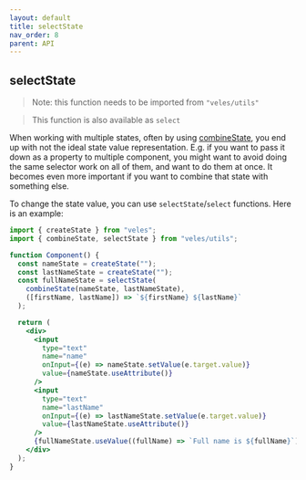```yaml
---
layout: default
title: selectState
nav_order: 8
parent: API
---
```


## selectState

> Note: this function needs to be imported from `"veles/utils"`

> This function is also available as `select`

When working with multiple states, often by using [combineState](./combine-state.html), you end up with not the ideal state value representation. E.g. if you want to pass it down as a property to multiple component, you might want to avoid doing the same selector work on all of them, and want to do them at once. It becomes even more important if you want to combine that state with something else.

To change the state value, you can use `selectState`/`select` functions. Here is an example:

```jsx
import { createState } from "veles";
import { combineState, selectState } from "veles/utils";

function Component() {
  const nameState = createState("");
  const lastNameState = createState("");
  const fullNameState = selectState(
    combineState(nameState, lastNameState),
    ([firstName, lastName]) => `${firstName} ${lastName}`
  );

  return (
    <div>
      <input
        type="text"
        name="name"
        onInput={(e) => nameState.setValue(e.target.value)}
        value={nameState.useAttribute()}
      />
      <input
        type="text"
        name="lastName"
        onInput={(e) => lastNameState.setValue(e.target.value)}
        value={lastNameState.useAttribute()}
      />
      {fullNameState.useValue((fullName) => `Full name is ${fullName}`)}
    </div>
  );
}
```
